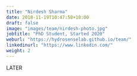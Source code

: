```yaml
---
title: "Nirdesh Sharma"
date: 2018-11-19T10:47:58+10:00
draft: false
image: "images/team/nirdesh-photo.jpg"
jobtitle: "PhD Student, Started 2020"
weburl: "https://hydrosenselab.github.io/team/"
linkedinurl: "https://www.linkedin.com/"
weight: 2
---
```


LATER
